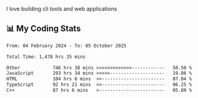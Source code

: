 I love building cli tools and web applications

## 📊 My Coding Stats

<!--START_SECTION:waka-->

```txt
From: 04 February 2024 - To: 05 October 2025

Total Time: 1,478 hrs 35 mins

Other            746 hrs 38 mins >>>>>>>>>>>>>------------   50.50 %
JavaScript       293 hrs 34 mins >>>>>--------------------   19.86 %
HTML             104 hrs 6 mins  >>-----------------------   07.04 %
TypeScript       92 hrs 21 mins  >>-----------------------   06.25 %
C++              87 hrs 6 mins   >------------------------   05.89 %
```

<!--END_SECTION:waka-->
